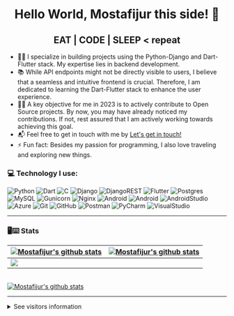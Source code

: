 <!-- thems: #gh-dark-mode-only, #gh-light-mode-only  -->

<h1 align="center"> Hello World, Mostafijur this side! 👋</h1>

<h2 align="center">EAT | CODE | SLEEP < repeat </h2>

- 💪🏼 I specialize in building projects using the Python-Django and Dart-Flutter stack. My expertise lies in backend development.
- 📚 While API endpoints might not be directly visible to users, I believe that a seamless and intuitive frontend is crucial. Therefore, I am dedicated to learning the Dart-Flutter stack to enhance the user experience.
- 🤝🏼 A key objective for me in 2023 is to actively contribute to Open Source projects. By now, you may have already noticed my contributions. If not, rest assured that I am actively working towards achieving this goal.
- 📬 Feel free to get in touch with me by <a href="mailto:mostafijur1812@gmail.com">Let's get in touch!</a>
- ⚡ Fun fact: Besides my passion for programming, I also love traveling and exploring new things.


### 💻 Technology I use:
![Python](https://img.shields.io/badge/python-3670A0?style=for-the-badge&logo=python&logoColor=ffdd54)
![Dart](https://img.shields.io/badge/dart-%230175C2.svg?style=for-the-badge&logo=dart&logoColor=white)
![C](https://img.shields.io/badge/c-%2300599C.svg?style=for-the-badge&logo=c&logoColor=white)
![Django](https://img.shields.io/badge/django-%23092E20.svg?style=for-the-badge&logo=django&logoColor=white)
![DjangoREST](https://img.shields.io/badge/DJANGO-REST-ff1709?style=for-the-badge&logo=django&logoColor=white&color=ff1709&labelColor=gray)
![Flutter](https://img.shields.io/badge/Flutter-%2302569B.svg?style=for-the-badge&logo=Flutter&logoColor=white)
![Postgres](https://img.shields.io/badge/postgres-%23316192.svg?style=for-the-badge&logo=postgresql&logoColor=white)
![MySQL](https://img.shields.io/badge/mysql-%2300f.svg?style=for-the-badge&logo=mysql&logoColor=white)
![Gunicorn](https://img.shields.io/badge/gunicorn-%298729.svg?style=for-the-badge&logo=gunicorn&logoColor=white)
![Nginx](https://img.shields.io/badge/nginx-%23009639.svg?style=for-the-badge&logo=nginx&logoColor=white)
![Android](https://img.shields.io/badge/Android-3DDC84?style=for-the-badge&logo=android&logoColor=white)
![Android](https://img.shields.io/badge/iOS-000000?style=for-the-badge&logo=ios&logoColor=white)
![AndroidStudio](https://img.shields.io/badge/Android%20Studio-3DDC84?style=for-the-badge&logo=android%20studio&logoColor=white)
![Azure](https://img.shields.io/badge/azure-%230072C6.svg?style=for-the-badge&logo=microsoftazure&logoColor=white)
![Git](https://img.shields.io/badge/git-%23F05033.svg?style=for-the-badge&logo=git&logoColor=white)
![GitHub](https://img.shields.io/badge/github-%23121011.svg?style=for-the-badge&logo=github&logoColor=white)
![Postman](https://img.shields.io/badge/Postman-FF6C37?style=for-the-badge&logo=postman&logoColor=white)
![PyCharm](https://img.shields.io/badge/PyCharm-3776AB?style=for-the-badge&logo=pycharm&logoColor=white)
![VisualStudio](https://img.shields.io/badge/Visual%20Studio-5C2D91?style=for-the-badge&logo=visual%20studio&logoColor=white)
  
---


### 🖥⌨ Stats


| <a href="https://github.com/mostafijur566"><img align="center" src="https://github-readme-streak-stats.herokuapp.com?user=mostafijur566&theme=tokyonight&hide_border=true&date_format=M%20j%5B%2C%20Y%5D)" alt="Mostafijur's github stats" /></a> | <a href="https://github.com/mostafijur566"><img align="center" src="https://github-readme-stats.vercel.app/api?username=mostafijur566&show_icons=true&include_all_commits=true&theme=tokyonight&hide_border=true" alt="Mostafijur's github stats" /></a> | 
| :------------- | :-------------: |
| <a href="https://github.com/mostafijur566"><img align="center" src="https://github-readme-stats.vercel.app/api/top-langs/?username=mostafijur566&layout=compact&theme=tokyonight&hide_border=true" /></a>  | 

<br />
<a href="https://github.com/mostafijur566"><a href="https://github.com/mostafijur566"><img align="center" src="https://github-readme-activity-graph.cyclic.app/graph?username=mostafijur566&bg_color=1a1b27&color=1f6feb&line=38bcad&point=628fdb&area=true&hide_border=true" alt="Mostafijur's github stats" /></a>

<br />

---

<details><summary>See visitors information</summary>

>Counting of visitors to this page in this section started from May 24, 2023

<div><img src="https://profile-counter.glitch.me/mostafijur566/count.svg" alt="Flag Counter" border="0"></div>

</details>
